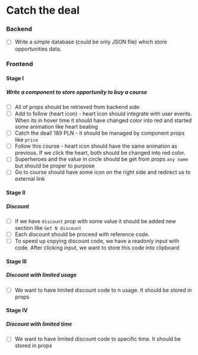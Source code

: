 # Catch the deal

### Backend
- [ ] Write a simple database (could be only JSON file) which store opportunities data.

### Frontend
#### Stage I
##### Write a component to store opportunity to buy a course 
- [ ] All of props should be retrieved from backend side
- [ ] Add to follow (heart icon) - heart icon should integrate with user events. When its in hover time it should have changed color into red and started some animation like heart beating
- [ ] Catch the deal! 189 PLN - it should be managed by component props like `price`
- [ ] Follow this course - heart icon should have the same animation as previous. If we click the heart, both should be changed into red color.
- [ ] Superheroes and the value in circle should be get from props `any name` but should be proper to purpose
- [ ] Go to course should have some icon on the right side and redirect us to external link

#### Stage II
##### Discount
- [ ] If we have `discount` prop with some value it should be added new section like `Get N discount`
- [ ] Each discount should be proceed with reference code. 
- [ ] To speed up copying discount code, we have a readonly input with code. After clicking input, we want to store this code into clipboard

#### Stage III
##### Discount with limited usage
- [ ] We want to have limited discount code to n usage. It should be stored in props

#### Stage IV
##### Discount with limited time
- [ ] We want to have limited discount code to specific time. It should be stored in props

